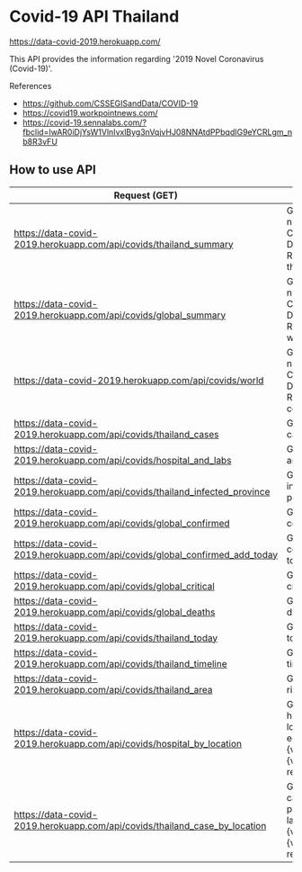 # Covid-19 API Thailand

https://data-covid-2019.herokuapp.com/

This API provides the information regarding '2019 Novel Coronavirus (Covid-19)'.

References

- https://github.com/CSSEGISandData/COVID-19
- https://covid19.workpointnews.com/
- https://covid-19.sennalabs.com/?fbclid=IwAR0iDjYsW1VlnIvxlByg3nVqjvHJ08NNAtdPPbqdIG9eYCRLgm_nb8R3vFU

## How to use API

| Request (GET)                                                               | Description                                                                                      |
| --------------------------------------------------------------------------- | ------------------------------------------------------------------------------------------------ |
| https://data-covid-2019.herokuapp.com/api/covids/thailand_summary           | Get the total numbers of Confirmed, Deaths, and Recovered in thailand                            |
| https://data-covid-2019.herokuapp.com/api/covids/global_summary             | Get the total numbers of Confirmed, Deaths, and Recovered in the world                           |
| https://data-covid-2019.herokuapp.com/api/covids/world                      | Get the total numbers of Confirmed, Deaths, and Recovered all countrys                           |
| https://data-covid-2019.herokuapp.com/api/covids/thailand_cases             | Get the thialand cases                                                                           |
| https://data-covid-2019.herokuapp.com/api/covids/hospital_and_labs          | Get the Hospital and lab in thailand                                                             |
| https://data-covid-2019.herokuapp.com/api/covids/thailand_infected_province | Get the thailand infected by province                                                            |
| https://data-covid-2019.herokuapp.com/api/covids/global_confirmed           | Get the global confirmed                                                                         |
| https://data-covid-2019.herokuapp.com/api/covids/global_confirmed_add_today | Get the global confirmed add today                                                               |
| https://data-covid-2019.herokuapp.com/api/covids/global_critical            | Get the global critical                                                                          |
| https://data-covid-2019.herokuapp.com/api/covids/global_deaths              | Get the global deaths                                                                            |
| https://data-covid-2019.herokuapp.com/api/covids/thailand_today             | Get the thailand today                                                                           |
| https://data-covid-2019.herokuapp.com/api/covids/thailand_timeline          | Get the thailand timeline                                                                        |
| https://data-covid-2019.herokuapp.com/api/covids/thailand_area              | Get the thailand risky area                                                                      |
| https://data-covid-2019.herokuapp.com/api/covids/hospital_by_location       | Get the thailand hospital by location params eg.?latitude={value}&longitude={value} not required |
| https://data-covid-2019.herokuapp.com/api/covids/thailand_case_by_location  | Get the thailand case by location params eg.?latitude={value}&longitude={value} not required     |
